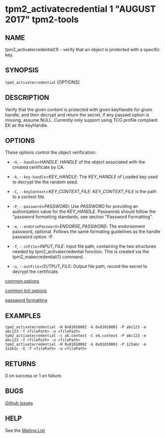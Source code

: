 tpm2_activatecredential 1 "AUGUST 2017" tpm2-tools
==================================================

NAME
----

tpm2_activatecredential(1) - verify that an object is protected with a specific
key.

SYNOPSIS
--------

`tpm2_activatecredential` [OPTIONS]

DESCRIPTION
-----------
Verify that the given content is protected with given keyHandle for given
handle, and then decrypt and return the secret, if any passwd option is
missing, assume NULL. Currently only support using TCG profile compliant EK as
the keyHandle.

OPTIONS
-------

These options control the object verification:

  * `-H`, `--handle`=_HANDLE_:
    _HANDLE_ of the object associated with the created certificate by CA.

  * `-k`, `--key-handle`=_KEY\_HANDLE_:
    The _KEY\_HANDLE_ of Loaded key used to decrypt the the random seed.

  * `-C`, `--keyContext`=_KEY\_CONTEXT\_FILE_:
    _KEY\_CONTEXT\_FILE_ is the path to a context file.

  * `-P`, `--password`=_PASSWORD_:
    Use _PASSWORD_ for providing an authorization value for the _KEY\_HANDLE_.
    Passwords should follow the "password formatting standards, see section "Password Formatting".

  * `-e`, `--endorsePassword`=_ENDORSE\_PASSWORD_:
    The endorsement password, optional. Follows the same formating guidelines as the handle password option -P.

  * `-f`, `--inFile`=_INPUT\_FILE_:
    Input file path, containing the two structures needed by tpm2_activatecredential function. This is created
    via the tpm2_makecredential(1) command.

  * `-o`, `--outFile`=_OUTPUT\_FILE_:
    Output file path, record the secret to decrypt  the certificate.

[common options](common/options.md)

[common tcti options](common/tcti.md)

[password formatting](common/password.md)

EXAMPLES
--------

```
tpm2_activatecredential -H 0x81010002 -k 0x81010001 -P abc123 -e abc123 -f <filePath> -o <filePath>
tpm2_activatecredential -c ak.context -C ek.context -P abc123 -e abc123 -f <filePath> -o <filePath>
tpm2_activatecredential -H 0x81010002 -k 0x81010001 -P 123abc -e 1a1b1c -X -f <filePath> -o <filePath>
```

RETURNS
-------
0 on success or 1 on failure.

BUGS
----
[Github Issues](https://github.com/01org/tpm2-tools/issues)

HELP
----
See the [Mailing List](https://lists.01.org/mailman/listinfo/tpm2)

